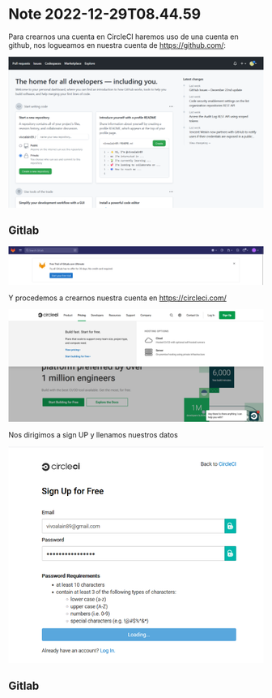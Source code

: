 Note 2022-12-29T08.44.59
========================

Para crearnos una cuenta en CircleCI haremos uso de una cuenta en github, nos logueamos en nuestra cuenta de https://github.com/:

![qownnotes-media-PXAaje](../../media/qownnotes-media-PXAaje.png)

## Gitlab
![qownnotes-media-PfdGhQ](../../media/qownnotes-media-PfdGhQ.png)

Y procedemos a crearnos nuestra cuenta en https://circleci.com/

![qownnotes-media-IjUvuz](../../media/qownnotes-media-IjUvuz.png)

Nos dirigimos a sign UP y llenamos nuestros datos

![qownnotes-media-WHVmEs](../../media/qownnotes-media-WHVmEs.png)


## Gitlab
